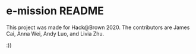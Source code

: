 # e-mission README

This project was made for Hack@Brown 2020. The contributors are James Cai, Anna Wei, Andy Luo, and Livia Zhu. 

:))